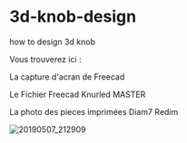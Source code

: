 # 3d-knob-design
how to design 3d knob

Vous trouverez ici :

La capture d'acran de Freecad

Le Fichier Freecad Knurled MASTER

La photo des pieces imprimées Diam7 Redim

![20190507_212909](https://github.com/dubhalley/3d-knob-design/assets/5200123/810c4da8-4ab1-4082-bf78-2f62964086f6)
